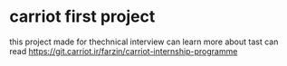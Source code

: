 # carriot first project
this project made for thechnical interview 
can learn more about tast can read https://git.carriot.ir/farzin/carriot-internship-programme
